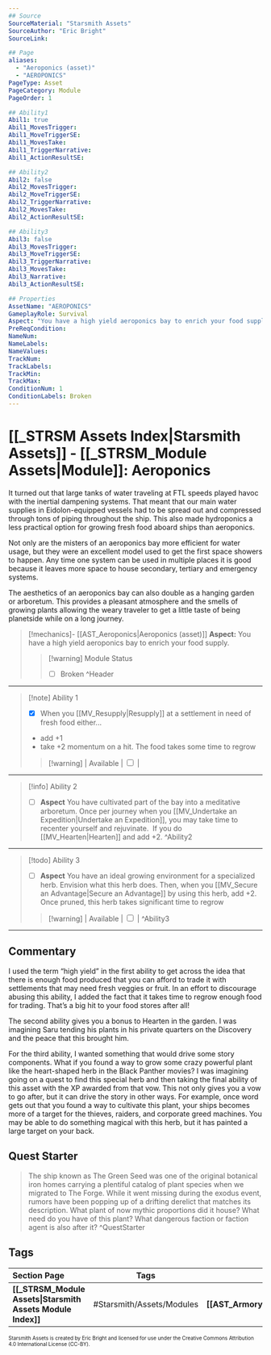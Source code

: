 ```yaml
---
## Source
SourceMaterial: "Starsmith Assets"
SourceAuthor: "Eric Bright"
SourceLink: 

## Page
aliases:
  - "Aeroponics (asset)"
  - "AEROPONICS"
PageType: Asset
PageCategory: Module
PageOrder: 1

## Ability1
Abil1: true 
Abil1_MovesTrigger: 
Abil1_MoveTriggerSE: 
Abil1_MovesTake: 
Abil1_TriggerNarrative: 
Abil1_ActionResultSE: 

## Ability2
Abil2: false 
Abil2_MovesTrigger: 
Abil2_MoveTriggerSE: 
Abil2_TriggerNarrative: 
Abil2_MovesTake: 
Abil2_ActionResultSE: 

## Ability3
Abil3: false 
Abil3_MovesTrigger: 
Abil3_MoveTriggerSE: 
Abil3_TriggerNarrative: 
Abil3_MovesTake: 
Abil3_Narrative: 
Abil3_ActionResultSE: 

## Properties
AssetName: "AEROPONICS"
GameplayRole: Survival
Aspect: "You have a high yield aeroponics bay to enrich your food supply."
PreReqCondition: 
NameNum: 
NameLabels: 
NameValues: 
TrackNum: 
TrackLabels: 
TrackMin: 
TrackMax: 
ConditionNum: 1
ConditionLabels: Broken
---
```

# [[_STRSM Assets Index|Starsmith Assets]] - [[_STRSM_Module Assets|Module]]: Aeroponics
It turned out that large tanks of water traveling at FTL speeds played havoc with the inertial dampening systems. That meant that our main water supplies in Eidolon-equipped vessels had to be spread out and compressed through tons of piping throughout the ship. This also made hydroponics a less practical option for growing fresh food aboard ships than aeroponics.

Not only are the misters of an aeroponics bay more efficient for water usage, but they were an excellent model used to get the first space showers to happen. Any time one system can be used in multiple places it is good because it leaves more space to house secondary, tertiary and emergency systems.

The aesthetics of an aeroponics bay can also double as a hanging garden or arboretum. This provides a pleasant atmosphere and the smells of growing plants allowing the weary traveler to get a little taste of being planetside while on a long journey.

> [!mechanics]- [[AST_Aeroponics|Aeroponics (asset)]]
> **Aspect:** You have a high yield aeroponics bay to enrich your food supply.
> > [!warning] Module Status
> > - [ ] Broken ^Header
___

> [!note] Ability 1
> - [x] When you [[MV_Resupply|Resupply]] at a settlement in need of fresh food either...
> - add +1
> - take +2 momentum on a hit. 
> The food takes some time to regrow
> > [!warning] | Available | <input type="checkbox" /> |


___
> [!info] Ability 2
> - [ ] **Aspect** You have cultivated part of the bay into a meditative arboretum. 
> Once per journey when you [[MV_Undertake an Expedition|Undertake an Expedition]], you may take time to recenter yourself and rejuvinate.
>  If you do [[MV_Hearten|Hearten]] and add +2. ^Ability2
___
> [!todo] Ability 3
> - [ ] **Aspect** You have an ideal growing environment for a specialized herb. Envision what this herb does.
> Then, when you [[MV_Secure an Advantage|Secure an Advantage]] by using this herb, add +2. 
> Once pruned, this herb takes significant time to regrow
> > [!warning] | Available | <input type="checkbox" /> | ^Ability3
___

## Commentary
I used the term “high yield” in the first ability to get across the idea that there is enough food produced that you can afford to trade it with settlements that may need fresh veggies or fruit. In an effort to discourage abusing this ability, I added the fact that it takes time to regrow enough food for trading. That’s a big hit to your food stores after all!

The second ability gives you a bonus to Hearten in the garden. I was imagining Saru tending his plants in his private quarters on the Discovery and the peace that this brought him.

For the third ability, I wanted something that would drive some story components. What if you found a way to grow some crazy powerful plant like the heart-shaped herb in the Black Panther movies? I was imagining going on a quest to find this special herb and then taking the final ability of this asset with the XP awarded from that vow. This not only gives you a vow to go after, but it can drive the story in other ways. For example, once word gets out that you found a way to cultivate this plant, your ships becomes more of a target for the thieves, raiders, and corporate greed machines. You may be able to do something magical with this herb, but it has painted a large target on your back.

## Quest Starter
> The ship known as The Green Seed was one of the original botanical iron homes carrying a plentiful catalog of plant species when we migrated to The Forge. While it went missing during the exodus event, rumors have been popping up of a drifting derelict that matches its description. What plant of now mythic proportions did it house? What need do you have of this plant? What dangerous faction or faction agent is also after it? ^QuestStarter

## Tags

| Section Page | Tags | Next Asset |
| :--- | :---: | ---: |
| **[[_STRSM_Module Assets\|Starsmith Assets Module Index]]** | #Starsmith/Assets/Modules | **[[AST_Armory\|ARMORY]]** |

<font size=-2>Starsmith Assets is created by Eric Bright and licensed for use under the Creative Commons Attribution 4.0 International License (CC-BY).</font>
